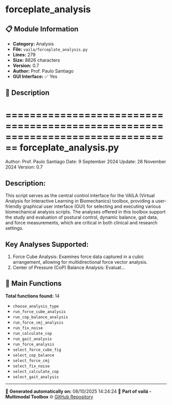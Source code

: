 # forceplate_analysis

## 📋 Module Information

- **Category:** Analysis
- **File:** `vaila/forceplate_analysis.py`
- **Lines:** 279
- **Size:** 8826 characters
- **Version:** 0.7
- **Author:** Prof. Paulo Santiago
- **GUI Interface:** ✅ Yes

## 📖 Description


================================================================================
forceplate_analysis.py
================================================================================
Author: Prof. Paulo Santiago
Date: 9 September 2024
Update: 28 November 2024
Version: 0.7

Description:
------------
This script serves as the central control interface for the VAILA (Virtual Analysis
for Interactive Learning in Biomechanics) toolbox, providing a user-friendly graphical
user interface (GUI) for selecting and executing various biomechanical analysis scripts.
The analyses offered in this toolbox support the study and evaluation of postural control,
dynamic balance, gait data, and force measurements, which are critical in both clinical
and research settings.

Key Analyses Supported:
-----------------------
1. Force Cube Analysis: Examines force data captured in a cubic arrangement, allowing for
   multidirectional force vector analysis.
2. Center of Pressure (CoP) Balance Analysis: Evaluat...

## 🔧 Main Functions

**Total functions found:** 14

- `choose_analysis_type`
- `run_force_cube_analysis`
- `run_cop_balance_analysis`
- `run_force_cmj_analysis`
- `run_fix_noise`
- `run_calculate_cop`
- `run_gait_analysis`
- `run_force_analysis`
- `select_force_cube_fig`
- `select_cop_balance`
- `select_force_cmj`
- `select_fix_noise`
- `select_calculate_cop`
- `select_gait_analysis`




---

📅 **Generated automatically on:** 08/10/2025 14:24:24
🔗 **Part of vailá - Multimodal Toolbox**
🌐 [GitHub Repository](https://github.com/vaila-multimodaltoolbox/vaila)

